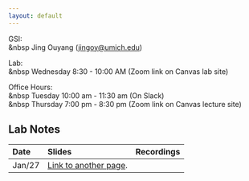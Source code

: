 ```yaml
---
layout: default
---
```



GSI:\
&nbsp Jing Ouyang (jingoy@umich.edu)

Lab: \
&nbsp Wednesday 8:30 - 10:00 AM (Zoom link on Canvas lab site) 

Office Hours:  
&nbsp Tuesday 10:00 am - 11:30 am (On Slack) \
&nbsp Thursday 7:00 pm - 8:30 pm (Zoom link on Canvas lecture site) 

## Lab Notes

| Date       | Slides          | Recordings |
|:-------------|:------------------|:------|
|  Jan/27          | [Link to another page](./another-page.html). |   |
